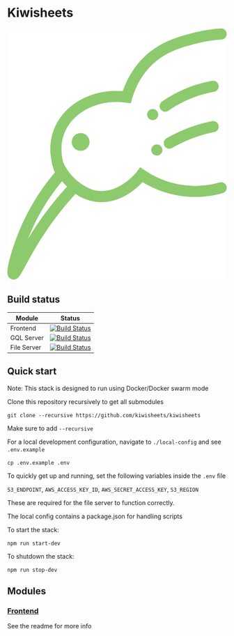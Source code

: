 # Kiwisheets

![Logo](branding/logo.png)

## Build status
| Module      | Status                                                                                                                          |
| ----------- | ------------------------------------------------------------------------------------------------------------------------------- |
| Frontend    | [![Build Status](https://travis-ci.com/kiwisheets/frontend.svg?branch=master)](https://travis-ci.com/kiwisheets/frontend)       |
| GQL Server  | [![Build Status](https://travis-ci.com/kiwisheets/gql-server.svg?branch=master)](https://travis-ci.com/kiwisheets/gql-server)   |
| File Server | [![Build Status](https://travis-ci.com/kiwisheets/file-server.svg?branch=master)](https://travis-ci.com/kiwisheets/file-server) |

## Quick start

Note: This stack is designed to run using Docker/Docker swarm mode

Clone this repository recursively to get all submodules

    git clone --recursive https://github.com/kiwisheets/kiwisheets

Make sure to add `--recursive`

For a local development configuration, navigate to `./local-config` and see `.env.example`

    cp .env.example .env

To quickly get up and running, set the following variables inside the `.env` file

`S3_ENDPOINT`,
`AWS_ACCESS_KEY_ID`,
`AWS_SECRET_ACCESS_KEY`,
`S3_REGION`

These are required for the file server to function correctly.

The local config contains a package.json for handling scripts

To start the stack:

    npm run start-dev

To shutdown the stack:

    npm run stop-dev

## Modules
### [Frontend](frontend/README.md)
See the readme for more info
